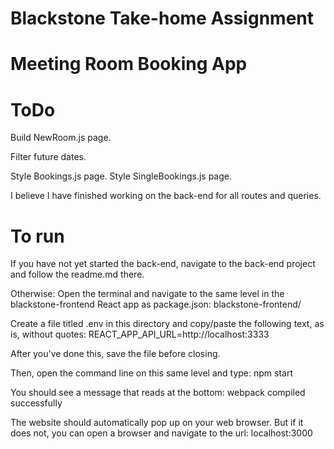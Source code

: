 # Blackstone Take-home Assignment
# Meeting Room Booking App


# ToDo
Build NewRoom.js page.

Filter future dates.

Style Bookings.js page.
Style SingleBookings.js page.

I believe I have finished working on the back-end for all routes and queries.


# To run
If you have not yet started the back-end, navigate to the back-end project and follow the readme.md
there.

Otherwise:
Open the terminal and navigate to the same level in the blackstone-frontend React app as package.json:
blackstone-frontend/

Create a file titled .env in this directory and copy/paste the following text, as is, without quotes: 
REACT_APP_API_URL=http://localhost:3333

After you've done this, save the file before closing.

Then, open the command line on this same level and type:
npm start

You should see a message that reads at the bottom:
webpack compiled successfully

The website should automatically pop up on your web browser.
But if it does not, you can open a browser and navigate to the url: 
localhost:3000
